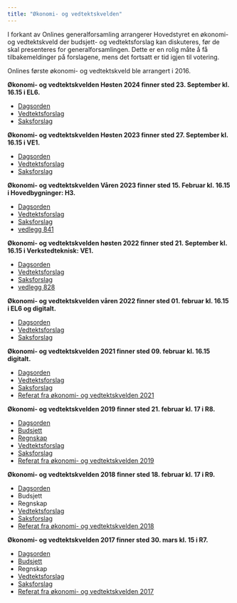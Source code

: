 ```yaml
---
title: "Økonomi- og vedtektskvelden"
---
```


I forkant av Onlines generalforsamling arrangerer Hovedstyret en økonomi- og vedtektskveld der budsjett- og vedtektsforslag kan diskuteres, før de skal presenteres for generalforsamlingen. Dette er en rolig måte å få tilbakemeldinger på forslagene, mens det fortsatt er tid igjen til votering.

Onlines første økonomi- og vedtektskveld ble arrangert i 2016.

**Økonomi- og vedtektskvelden Høsten 2024 finner sted 23. September kl. 16.15 i EL6.**

- [Dagsorden](https://docs.google.com/spreadsheets/d/1XZsxTgOCT3vsMQOZ3kRiz6cLrCb5bH50ckQvGgc2Lm8/edit?gid=0#gid=0)
- [Vedtektsforslag](https://wiki.online.ntnu.no/generalforsamlinger/2024-h/vedtekstforslag)
- [Saksforslag](https://wiki.online.ntnu.no/generalforsamlinger/2024-h/saksforslag)

**Økonomi- og vedtektskvelden Høsten 2023 finner sted 27. September kl. 16.15 i VE1.**

- [Dagsorden](https://docs.google.com/spreadsheets/d/1D6NLEv3FfNVNnqDG2uzbkX2L9-b0qsCkdL5vGMRKapA/edit#gid=0)
- [Vedtektsforslag](https://wiki.online.ntnu.no/generalforsamlinger/2023-h/vedtekstforslag)
- [Saksforslag](https://wiki.online.ntnu.no/generalforsamlinger/2023-h/saksforslag)

**Økonomi- og vedtektskvelden Våren 2023 finner sted 15. Februar kl. 16.15 i Hovedbygninger: H3.**

- [Dagsorden](https://docs.google.com/spreadsheets/d/1qeyaBaib49N1UWHiVj5FqUcoujfN0kPGiuQqPCAeBqo/edit?usp=sharing)
- [Vedtektsforslag](https://wiki.online.ntnu.no/generalforsamlinger/2023-v/vedtekstforslag)
- [Saksforslag](https://wiki.online.ntnu.no/generalforsamlinger/2023-v/saksforslag)
- [vedlegg 841](https://wiki.online.ntnu.no/attachments/841-Referat_genVORS_1.pdf)

**Økonomi- og vedtektskvelden høsten 2022 finner sted 21. September kl. 16.15 i Verkstedteknisk: VE1.**

- [Dagsorden](https://wiki.online.ntnu.no/okogved/dagsorden22h/)
- [Vedtektsforslag](https://wiki.online.ntnu.no/generalforsamlinger/2022-h/vedtekstforslag)
- [Saksforslag](https://wiki.online.ntnu.no/generalforsamlinger/2022-h/saksforslag)
- [vedlegg 828](https://wiki.online.ntnu.no/attachments/828-Referat_vedtektskveld_høsten_2022.pdf)

**Økonomi- og vedtektskvelden våren 2022 finner sted 01. februar kl. 16.15 i EL6 og digitalt.**

- [Dagsorden](https://wiki.online.ntnu.no/okogved/dagsorden22/)
- [Vedtektsforslag](https://wiki.online.ntnu.no/generalforsamlinger/2022/vedtekstforslag)
- [Saksforslag](https://wiki.online.ntnu.no/generalforsamlinger/2022/saksforslag)

**Økonomi- og vedtektskvelden 2021 finner sted 09. februar kl. 16.15 digitalt.**

- [Dagsorden](https://wiki.online.ntnu.no/okogved/dagsorden21/)
- [Vedtektsforslag](https://wiki.online.ntnu.no/generalforsamlinger/2021/vedtekstforslag)
- [Saksforslag](https://wiki.online.ntnu.no/generalforsamlinger/2021/saksforslag)
- [Referat fra økonomi- og vedtektskvelden 2021](https://wiki.online.ntnu.no/okogved-referat2021)

**Økonomi- og vedtektskvelden 2019 finner sted 21. februar kl. 17 i R8.**

- [Dagsorden](https://wiki.online.ntnu.no/okogved/dagsorden19/)
- [Budsjett](https://docs.google.com/spreadsheets/d/1I-4p_l02Y_ZThvSMCD9HRgu3ApbARie46-_FX-1mEBw/edit?usp=sharing)
- [Regnskap](https://docs.google.com/spreadsheets/d/1BDvtP80nsKV5kvy6gEhzqtSGr50tb1bmXXgxjpXdTBU/edit?usp=sharing)
- [Vedtektsforslag](https://wiki.online.ntnu.no/generalforsamlinger/2019/vedtekstforslag)
- [Saksforslag](https://wiki.online.ntnu.no/generalforsamlinger/2019/saksforslag)
- [Referat fra økonomi- og vedtektskvelden 2019](https://wiki.online.ntnu.no/okogved-referat2019)

**Økonomi- og vedtektskvelden 2018 finner sted 18. februar kl. 17 i R9.**

- [Dagsorden](https://wiki.online.ntnu.no/okogved/dagsorden18/)
- Budsjett
- Regnskap
- [Vedtektsforslag](https://wiki.online.ntnu.no/generalforsamlinger/2018/vedtekstforslag)
- [Saksforslag](https://wiki.online.ntnu.no/generalforsamlinger/2018/saksforslag)
- [Referat fra økonomi- og vedtektskvelden 2018](https://wiki.online.ntnu.no/okogved-referat2018)

**Økonomi- og vedtektskvelden 2017 finner sted 30. mars kl. 15 i R7.**

- [Dagsorden](https://wiki.online.ntnu.no/okogved/dagsorden/)
- [Budsjett](https://docs.google.com/spreadsheets/d/1exCJ_8gr1KrS7Bv4N-JnjUBoUKJ56eaPp4wp0mvs9is/edit?usp=sharing)
- Regnskap
- [Vedtektsforslag](https://wiki.online.ntnu.no/generalforsamlinger/2017/vedtekstforslag)
- [Saksforslag](https://wiki.online.ntnu.no/generalforsamlinger/2017/saksforslag)
- [Referat fra økonomi- og vedtektskvelden 2017](https://wiki.online.ntnu.no/okogved-referat2017)

